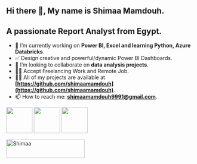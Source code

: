 ## Hi there 👋, My name is Shimaa Mamdouh.
## A passionate Report Analyst from Egypt.

- 🔭 I’m currently working on **Power BI, Excel and learning Python, Azure Databricks**.
- ✅ Design creative and powerful/dynamic Power BI Dashboards.
- 👯 I’m looking to collaborate on **data analysis projects**.
- 👨‍💻 Accept Freelancing Work and Remote Job.
- 👨‍💻 All of my projects are available at **[https://github.com/shimaamamdouh](https://github.com/shimaamamdouh)**.
- 📫 How to reach me: **shimaamamdouh9991@gmail.com**.


<code><img height="70" src="https://pluralsight2.imgix.net/paths/images/python-7be70baaac.png"></code>
  <code><img height="70" src="https://images.squarespace-cdn.com/content/v1/587670ef03596ec731de6e3d/1486276069386-ENNKG7EAXQBUZHPMEY37/Tableau+Logo.png"></code>
  <code><img height="70" src="https://www.arageek.com/wp-content/uploads/2019/11/888.jpeg"></code>


 




<p><a href="https://www.buymeacoffee.com/shimaamamdl"> <img align="left"src="https://cdn.buymeacoffee.com/buttons/v2/default-yellow.png" height="50" width="210" alt="Shimaa " /></a></p><br><br> 













<!--
**shimaamamdouh/shimaamamdouh** is a ✨ _special_ ✨ repository because its `README.md` (this file) appears on your GitHub profile.

Here are some ideas to get you started:

- 🔭 I’m currently working on ...
- 🌱 I’m currently learning ...
- 👯 I’m looking to collaborate on ...
- 🤔 I’m looking for help with ...
- 💬 Ask me about ...
- 📫 How to reach me: ...
- 😄 Pronouns: ...
- ⚡ Fun fact: ...
-->
